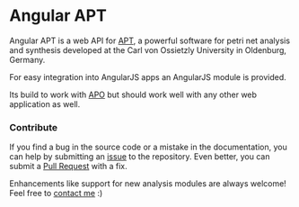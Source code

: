 # Angular APT
Angular APT is a web API for [APT](http://github.com/cvo-theory/apt), a powerful software for petri net analysis and synthesis developed at the Carl von Ossietzly University in Oldenburg, Germany.

For easy integration into AngularJS apps an AngularJS module is provided.

Its build to work with [APO](http://github.com/stromhalm/apo) but should work well with any other web application as well.

### Contribute
If you find a bug in the source code or a mistake in the documentation, you can help by submitting an [issue](https://github.com/stromhalm/angular-apt/issues) to the repository.  Even better, you can submit a [Pull Request](https://github.com/stromhalm/angular-apt/pulls) with a fix.

Enhancements like support for new analysis modules are always welcome! Feel free to [contact me](https://adrian-jagusch.de/kontakt) :)
